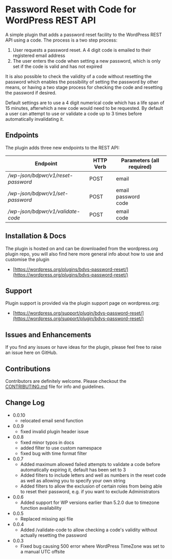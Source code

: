 # Password Reset with Code for WordPress REST API

A simple plugin that adds a password reset facility to the WordPress REST API using a code. The process is a two step process:

1. User requests a password reset. A 4 digit code is emailed to their registered email address
2. The user enters the code when setting a new password, which is only set if the code is valid and has not expired

It is also possible to check the validity of a code without resetting the password which enables the possibility of setting the password by other means, or having a two stage process for checking the code and resetting the password if desired.

Default settings are to use a 4 digit numerical code which has a life span of 15 minutes, afterwhich a new code would need to be requested. By default a user can attempt to use or validate a code up to 3 times before automatically invalidating it.

## Endpoints

The plugin adds three new endpoints to the REST API:

| Endpoint                              | HTTP Verb | Parameters (**all required**)      |
| ------------------------------------- | --------- | ---------------------------------- |
| */wp-json/bdpwr/v1/reset-password*    | POST      |  email                             |
| */wp-json/bdpwr/v1/set-password*      | POST      |  email <br /> password <br /> code |
| */wp-json/bdpwr/v1/validate-code*     | POST      |  email <br /> code                 |

## Installation & Docs
The plugin is hosted on and can be downloaded from the wordpress.org plugin repo, you will also find here more general info about how to use and customise the plugin
 - [https://wordpress.org/plugins/bdvs-password-reset/](https://wordpress.org/plugins/bdvs-password-reset/)

## Support
Plugin support is provided via the plugin support page on wordpress.org:
- [https://wordpress.org/support/plugin/bdvs-password-reset/](https://wordpress.org/support/plugin/bdvs-password-reset/)

## Issues and Enhancements
If you find any issues or have ideas for the plugin, please feel free to raise an issue here on GitHub.

## Contributions
Contributors are definitely welcome. Please checkout the [CONTRIBUTING.md](https://github.com/dominic-ks/bdvs-password-reset/blob/master/CONTRIBUTING.md) file for info and guidelines.

## Change Log
 - 0.0.10
   - relocated email send function
 - 0.0.9
   - fixed invalid plugin header issue
 - 0.0.8
   - fixed minor typos in docs
   - added filter to use custom namespace
   - fixed bug with time format filter
 - 0.0.7
   - Added maximum allowed failed attempts to validate a code before automatically expiring it, default has been set to 3
   - Added filters to include letters and well as numbers in the reset code as well as allowing you to specify your own string
   - Added filters to allow the exclusion of certain roles from being able to reset their password, e.g. if you want to exclude Administrators
 - 0.0.6
   - Added support for WP versions earlier than 5.2.0 due to timezone function availability
 - 0.0.5
   - Replaced missing api file
 - 0.0.4
   - Added /validate-code to allow checking a code's validity without actually resetting the password
 - 0.0.3
   - Fixed bug causing 500 error where WordPress TimeZone was set to a manual UTC offsite
